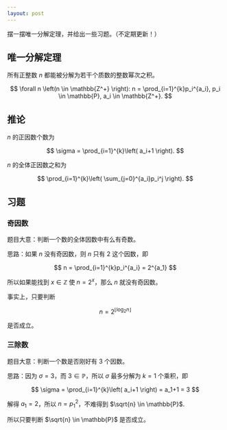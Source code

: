 ```yaml
---
layout: post
---
```


摆一摆唯一分解定理，并给出一些习题。（不定期更新！）

## 唯一分解定理

所有正整数 $n$ 都能被分解为若干个质数的整数幂次之积。

$$ \forall n \left(n \in \mathbb{Z^+} \right): n = \prod_{i=1}^{k}p_i^{a_i}, p_i \in \mathbb{P}, a_i \in \mathbb{Z^+}. $$

## 推论
$n$ 的正因数个数为

$$ \sigma = \prod_{i=1}^{k}\left( a_i+1 \right). $$

$n$ 的全体正因数之和为

$$ \prod_{i=1}^{k}\left( \sum_{j=0}^{a_i}p_i^j \right). $$

## 习题

### 奇因数

题目大意：判断一个数的全体因数中有么有奇数。

思路：如果 $n$ 没有奇因数，则 $n$ 只有 $2$ 这个因数，即

$$ n = \prod_{i=1}^{k}p_i^{a_i} = 2^{a_1} $$

所以如果能找到 $x \in \mathbb{Z}$ 使 $n=2^x$，那么 $n$ 就没有奇因数。

事实上，只要判断 

$$ n=2^{\lfloor \log_2 n \rfloor} $$

是否成立。

### 三除数

题目大意：判断一个数是否刚好有 $3$ 个因数。

思路：因为 $\sigma=3$，而 $3 \in \mathbb{P}$，所以 $\sigma$ 最多分解为 $k=1$ 个乘积，即

$$ \sigma = \prod_{i=1}^{k}\left( a_i+1 \right) = a_1+1 = 3 $$

解得 $a_1=2$，所以 $n=p_1^2$，不难得到 $\sqrt{n} \in \mathbb{P}$.

所以只要判断 $\sqrt{n} \in \mathbb{P}$ 是否成立。

